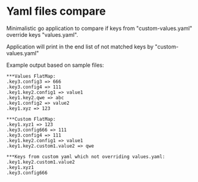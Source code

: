 # Yaml files compare

Minimalistic go application to compare if keys from "custom-values.yaml"
override keys "values.yaml".

Application will print in the end list of not matched keys by "custom-values.yaml"

Example output based on sample files:
```
***Values FlatMap:
.key3.config3 => 666
.key3.config4 => 111
.key1.key2.config1 => value1
.key1.key2.qwe => abc
.key1.config2 => value2
.key1.xyz => 123

***Custom FlatMap:
.key1.xyz1 => 123
.key3.config666 => 111
.key3.config4 => 111
.key1.key2.config1 => value1
.key1.key2.custom1.value2 => qwe

***Keys from custom yaml which not overriding values.yaml:
.key1.key2.custom1.value2
.key1.xyz1
.key3.config666

```